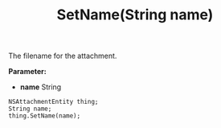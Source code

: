 ﻿---
uid: crmscript_ref_NSAttachmentEntity_SetName
title: SetName(String name)
intellisense: NSAttachmentEntity.SetName
keywords: NSAttachmentEntity, GetName
so.topic: reference
---

The filename for the attachment.

**Parameter:** 
 - **name** String

```crmscript
NSAttachmentEntity thing;
String name;
thing.SetName(name);
```


